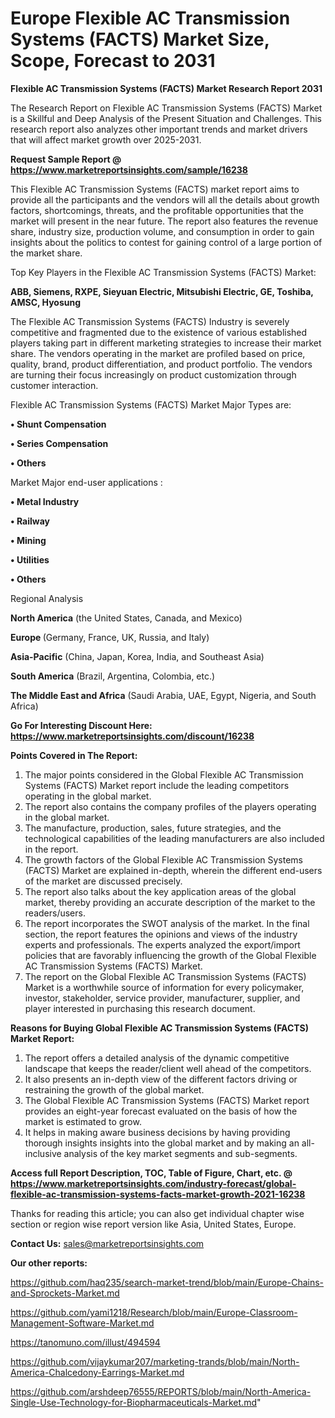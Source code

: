 # Europe Flexible AC Transmission Systems (FACTS) Market Size, Scope, Forecast to 2031

<strong>Flexible AC Transmission Systems (FACTS) Market Research Report 2031</strong>

The Research Report on Flexible AC Transmission Systems (FACTS) Market is a Skillful and Deep Analysis of the Present Situation and Challenges. This research report also analyzes other important trends and market drivers that will affect market growth over 2025-2031.

<strong>Request Sample Report @ <a href=https://www.marketreportsinsights.com/sample/16238>https://www.marketreportsinsights.com/sample/16238</a></strong>

This Flexible AC Transmission Systems (FACTS) market report aims to provide all the participants and the vendors will all the details about growth factors, shortcomings, threats, and the profitable opportunities that the market will present in the near future. The report also features the revenue share, industry size, production volume, and consumption in order to gain insights about the politics to contest for gaining control of a large portion of the market share.

Top Key Players in the Flexible AC Transmission Systems (FACTS) Market:

<strong>ABB, Siemens, RXPE, Sieyuan Electric, Mitsubishi Electric, GE, Toshiba, AMSC, Hyosung</strong>

The Flexible AC Transmission Systems (FACTS) Industry is severely competitive and fragmented due to the existence of various established players taking part in different marketing strategies to increase their market share. The vendors operating in the market are profiled based on price, quality, brand, product differentiation, and product portfolio. The vendors are turning their focus increasingly on product customization through customer interaction.

Flexible AC Transmission Systems (FACTS) Market Major Types are:

<strong>• Shunt Compensation

• Series Compensation

• Others</strong>

Market Major end-user applications :

<strong>• Metal Industry

• Railway

• Mining

• Utilities

• Others</strong>

Regional Analysis

</u><strong><b>North America</b></strong> (the United States, Canada, and Mexico)

<strong><b>Europe </b></strong>(Germany, France, UK, Russia, and Italy)

<strong><b>Asia-Pacific</b></strong> (China, Japan, Korea, India, and Southeast Asia)

<strong><b>South America</b></strong> (Brazil, Argentina, Colombia, etc.)

<strong><b>The Middle East and Africa</b></strong> (Saudi Arabia, UAE, Egypt, Nigeria, and South Africa)

<strong>Go For Interesting Discount Here: <a href=https://www.marketreportsinsights.com/discount/16238>https://www.marketreportsinsights.com/discount/16238</a></strong>

<strong>Points Covered in The Report:</strong>
<ol>
  <li>The major points considered in the Global Flexible AC Transmission Systems (FACTS) Market report include the leading competitors operating in the global market.</li>
  <li>The report also contains the company profiles of the players operating in the global market.</li>
  <li>The manufacture, production, sales, future strategies, and the technological capabilities of the leading manufacturers are also included in the report.</li>
  <li>The growth factors of the Global Flexible AC Transmission Systems (FACTS) Market are explained in-depth, wherein the different end-users of the market are discussed precisely.</li>
  <li>The report also talks about the key application areas of the global market, thereby providing an accurate description of the market to the readers/users.</li>
  <li>The report incorporates the SWOT analysis of the market. In the final section, the report features the opinions and views of the industry experts and professionals. The experts analyzed the export/import policies that are favorably influencing the growth of the Global Flexible AC Transmission Systems (FACTS) Market.</li>
  <li>The report on the Global Flexible AC Transmission Systems (FACTS) Market is a worthwhile source of information for every policymaker, investor, stakeholder, service provider, manufacturer, supplier, and player interested in purchasing this research document.</li>
</ol>
<strong>Reasons for Buying Global Flexible AC Transmission Systems (FACTS) Market Report:</strong>

<ol>
  <li>The report offers a detailed analysis of the dynamic competitive landscape that keeps the reader/client well ahead of the competitors.</li>
  <li>It also presents an in-depth view of the different factors driving or restraining the growth of the global market.</li>
  <li>The Global Flexible AC Transmission Systems (FACTS) Market report provides an eight-year forecast evaluated on the basis of how the market is estimated to grow.</li>
  <li>It helps in making aware business decisions by having providing thorough insights insights into the global market and by making an all-inclusive analysis of the key market segments and sub-segments.</li>
</ol>
<strong>Access full Report Description, TOC, Table of Figure, Chart, etc. @ <a href=https://www.marketreportsinsights.com/industry-forecast/global-flexible-ac-transmission-systems-facts-market-growth-2021-16238>https://www.marketreportsinsights.com/industry-forecast/global-flexible-ac-transmission-systems-facts-market-growth-2021-16238</a></strong>


Thanks for reading this article; you can also get individual chapter wise section or region wise report version like Asia, United States, Europe.

<strong>Contact Us:</strong>
sales@marketreportsinsights.com

<strong>Our other reports:</strong>

<a href=https://github.com/haq235/search-market-trend/blob/main/Europe-Chains-and-Sprockets-Market.md>https://github.com/haq235/search-market-trend/blob/main/Europe-Chains-and-Sprockets-Market.md</a>

<a href=https://github.com/yami1218/Research/blob/main/Europe-Classroom-Management-Software-Market.md>https://github.com/yami1218/Research/blob/main/Europe-Classroom-Management-Software-Market.md</a>

<a href=https://tanomuno.com/illust/494594>https://tanomuno.com/illust/494594</a>

<a href=https://github.com/vijaykumar207/marketing-trands/blob/main/North-America-Chalcedony-Earrings-Market.md>https://github.com/vijaykumar207/marketing-trands/blob/main/North-America-Chalcedony-Earrings-Market.md</a>

<a href=https://github.com/arshdeep76555/REPORTS/blob/main/North-America-Single-Use-Technology-for-Biopharmaceuticals-Market.md>https://github.com/arshdeep76555/REPORTS/blob/main/North-America-Single-Use-Technology-for-Biopharmaceuticals-Market.md</a>"
